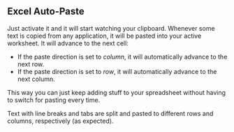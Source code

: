 ## Excel Auto-Paste

Just activate it and it will start watching your clipboard. Whenever some text is copied from any application, it will be pasted into your active worksheet. It will advance to the next cell:
 
- If the paste direction is set to _column_, it will automatically advance to the next row.
- If the paste direction is set to _row_, it will automatically advance to the next column.

This way you can just keep adding stuff to your spreadsheet without having to switch for pasting every time.

Text with line breaks and tabs are split and pasted to different rows and columns, respectively (as expected).